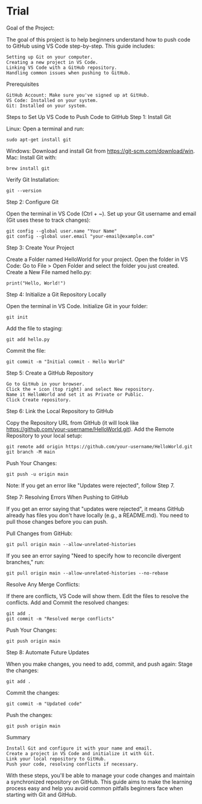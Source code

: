 # Trial
Goal of the Project:

The goal of this project is to help beginners understand how to push code to GitHub using VS Code step-by-step. This guide includes:

    Setting up Git on your computer.
    Creating a new project in VS Code.
    Linking VS Code with a GitHub repository.
    Handling common issues when pushing to GitHub.

Prerequisites

    GitHub Account: Make sure you've signed up at GitHub.
    VS Code: Installed on your system.
    Git: Installed on your system.

Steps to Set Up VS Code to Push Code to GitHub
Step 1: Install Git

Linux: Open a terminal and run:

    sudo apt-get install git

Windows: Download and install Git from https://git-scm.com/download/win.
Mac: Install Git with:

    brew install git

Verify Git Installation:

    git --version

Step 2: Configure Git

Open the terminal in VS Code (Ctrl + ~).
Set up your Git username and email (Git uses these to track changes):

    git config --global user.name "Your Name"
    git config --global user.email "your-email@example.com"

Step 3: Create Your Project

Create a Folder named HelloWorld for your project.
Open the folder in VS Code:
    Go to File > Open Folder and select the folder you just created.
Create a New File named hello.py:


    print("Hello, World!")

Step 4: Initialize a Git Repository Locally

Open the terminal in VS Code.
Initialize Git in your folder:

    git init

Add the file to staging:

    git add hello.py

Commit the file:

    git commit -m "Initial commit - Hello World"

Step 5: Create a GitHub Repository

    Go to GitHub in your browser.
    Click the + icon (top right) and select New repository.
    Name it HelloWorld and set it as Private or Public.
    Click Create repository.

Step 6: Link the Local Repository to GitHub

Copy the Repository URL from GitHub (it will look like https://github.com/your-username/HelloWorld.git).
Add the Remote Repository to your local setup:

    git remote add origin https://github.com/your-username/HelloWorld.git
    git branch -M main

Push Your Changes:

    git push -u origin main

Note: If you get an error like "Updates were rejected", follow Step 7.

Step 7: Resolving Errors When Pushing to GitHub

If you get an error saying that "updates were rejected", it means GitHub already has files you don't have locally (e.g., a README.md). You need to pull those changes before you can push.

Pull Changes from GitHub:

    git pull origin main --allow-unrelated-histories

If you see an error saying "Need to specify how to reconcile divergent branches," run:

    git pull origin main --allow-unrelated-histories --no-rebase

Resolve Any Merge Conflicts:

If there are conflicts, VS Code will show them. Edit the files to resolve the conflicts.
Add and Commit the resolved changes:

    git add .
    git commit -m "Resolved merge conflicts"

Push Your Changes:

    git push origin main

Step 8: Automate Future Updates

When you make changes, you need to add, commit, and push again:
Stage the changes:

    git add .

Commit the changes:

    git commit -m "Updated code"

Push the changes:

    git push origin main

Summary

    Install Git and configure it with your name and email.
    Create a project in VS Code and initialize it with Git.
    Link your local repository to GitHub.
    Push your code, resolving conflicts if necessary.

With these steps, you'll be able to manage your code changes and maintain a synchronized repository on GitHub. This guide aims to make the learning process easy and help you avoid common pitfalls beginners face when starting with Git and GitHub.
